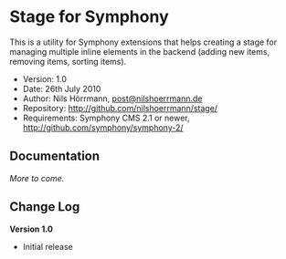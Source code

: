 # Stage for Symphony

This is a utility for Symphony extensions that helps creating a stage for managing multiple inline elements in the backend (adding new items, removing items, sorting items).

- Version: 1.0
- Date: 26th July 2010
- Author: Nils Hörrmann, post@nilshoerrmann.de
- Repository: <http://github.com/nilshoerrmann/stage/>
- Requirements: Symphony CMS 2.1 or newer, <http://github.com/symphony/symphony-2/>

## Documentation

_More to come._

## Change Log

**Version 1.0**

- Initial release